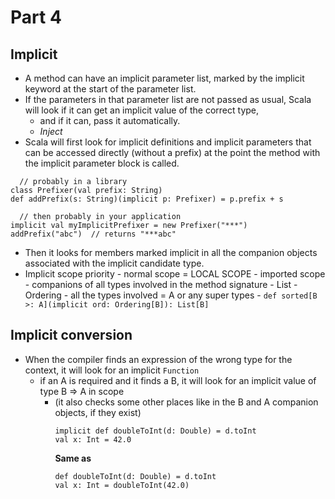 # Part 4
## Implicit
- A method can have an implicit parameter list, marked by the implicit keyword at the start of the parameter list.
- If the parameters in that parameter list are not passed as usual, Scala will look if it can get an implicit value of the correct type,
    - and if it can, pass it automatically.
    - *Inject*
- Scala will first look for implicit definitions and implicit parameters that can be accessed directly (without a prefix) at the point the method with the implicit parameter block is called.
```
  // probably in a library
class Prefixer(val prefix: String)
def addPrefix(s: String)(implicit p: Prefixer) = p.prefix + s

  // then probably in your application
implicit val myImplicitPrefixer = new Prefixer("***")
addPrefix("abc")  // returns "***abc"
```
- Then it looks for members marked implicit in all the companion objects associated with the implicit candidate type.
- Implicit scope priority
       - normal scope = LOCAL SCOPE
       - imported scope
       - companions of all types involved in the method signature
         - List
         - Ordering
         - all the types involved = A or any super types
       - `def sorted[B >: A](implicit ord: Ordering[B]): List[B]`

## Implicit conversion
- When the compiler finds an expression of the wrong type for the context, it will look for an implicit `Function`
    -  if an A is required and it finds a B, it will look for an implicit value of type B => A in scope
        - (it also checks some other places like in the B and A companion objects, if they exist)
            ```
            implicit def doubleToInt(d: Double) = d.toInt
            val x: Int = 42.0
            ```
            **Same as**
            ```
            def doubleToInt(d: Double) = d.toInt
            val x: Int = doubleToInt(42.0)
            ```